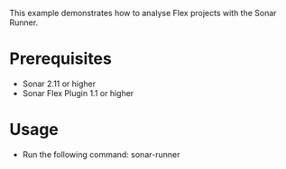 This example demonstrates how to analyse Flex projects with the Sonar Runner.

Prerequisites
=============
* Sonar 2.11 or higher
* Sonar Flex Plugin 1.1 or higher

Usage
=====
* Run the following command: sonar-runner
